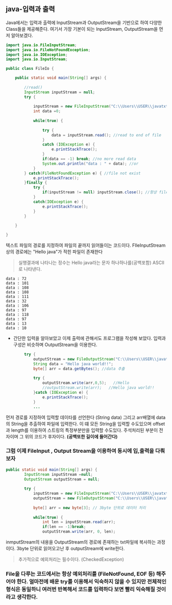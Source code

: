 ## java-입력과 출력
Java에서는 입력과 출력에 InputStream과 OutputStream을 기반으로 하여 다양한 Class들을 제공해준다.
여기서 가장 기본이 되는 InputStream, OutputStream을 먼저 알아보겠다.

```java
import java.io.FileInputStream;
import java.io.FileNotFoundException;
import java.io.IOException;
import java.io.InputStream;

public class FileIo {

	public static void main(String[] args) {
		
		//read()
		InputStream inputStream = null;
		try {
			
			inputStream = new FileInputStream("C:\\Users\\USER\\javatxt\\hello.txt");
			int data =0;
			
			while(true) {
				
				try {
					data = inputStream.read(); //read to end of file 
				}
				catch (IOException e) {
					e.printStackTrace();
				}
				if(data == -1) break; //no more read data
				System.out.println("data : " + data); //or
			}
		} catch(FileNotFoundException e) { //file not exist
			e.printStackTrace();
		}finally {
			try {
				if(inputStream != null) inputStream.close(); //항상 file을 close
			}
			catch(IOException e) {
				e.printStackTrace();
			}
		}
		
	}

}
```
텍스트 파일의 경로를 지정하여 파일의 끝까지 읽어들이는 코드이다. FIleInputStream상의 경로에는 "Hello java"가 적힌 파일이 존재한다

> 실행결과에 나타나는 정수는 Hello java라는 문자 하나하나를(공백포함) ASCII로 나타낸다.
```
data : 72
data : 101
data : 108
data : 108
data : 111
data : 32
data : 106
data : 97
data : 118
data : 97
data : 13
data : 10
```

- 간단한 입력을 알아보았고 이제 출력에 관해서도 프로그램을 작성해 보았다. 입력과 구성은 비슷하며 OutputStream을 이용한다.
```java
		try {
			outputStream = new FileOutputStream("C:\\Users\\USER\\javatxt\\hello.txt");
			String data = "Hello java world!!";
			byte[] arr = data.getBytes(); //data 추출
			
			try {
				outputStream.write(arr,0,5);   //Hello
				//outputStream.write(arr);	 //Hello java world!!
			}catch (IOException e) {
				e.printStackTrace();
			}
			...
```
먼저 경로를 지정하여 입력할 데이타를 선언한다 (String data) 그리고 arr배열에 data의 String을 추출하여 파일에 입력한다.
이 떄 모든 String을 입력할 수도있으며 offset과 length를 이용하여 스트링의 특정부분만을 입력할 수도있다.
주석처리된 부분이 전자이며 그 위의 코드가 후자이다. **(공백또한 길이에 들어간다)**


### 그럼 이제 FileInput , Output Stream을 이용하여 동시에 입,출력을 다뤄보자

```java
public static void main(String[] args) {
		InputStream inputStream =null;
		OutputStream outputStream = null;
		
		try {
			inputStream = new FileInputStream("C:\\Users\\USER\\javatxt\\hello.txt");
			outputStream = new FileOutputStream("C:\\Users\\USER\\javatxt\\hellocopy.txt");
			
			byte[] arr = new byte[3]; // 3byte 단위로 데이터 처리
			
			while(true) {
				int len = inputStream.read(arr);
				if(len == -1)break;
				outputStream.write(arr, 0, len);
```
inmputStream의 내용을 OutputStream의 경로에 존재하는 txt파일에 복사하는 과정이다. 3byte 단위로 읽어오고난 후 outputStream에 write한다.

> 추가적으로 예외처리는 필수이다. (CheckedException)

### File을 다루는 코드에서는 항상 예외처리를 (FileNotFound, EOF 등) 해주어야 한다. 얼마전에 배운 try를 이용해서 익숙하지 않을 수 있지만 전체적인 형식은 동일하니 여러번 반복해서 코드를 입력하다 보면 빨리 익숙해질 것이라고 생각한다.
